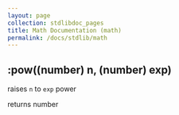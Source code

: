 ```yaml
---
layout: page
collection: stdlibdoc_pages
title: Math Documentation (math)
permalink: /docs/stdlib/math
---
```


:pow((number) n, (number) exp)
-------------------------------

raises `n` to `exp` power

returns number
